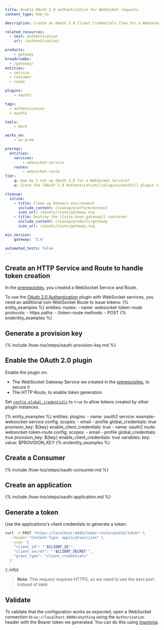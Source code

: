 ```yaml
---
title: Enable OAuth 2.0 authentication for WebSocket requests
content_type: how_to

description: Create an OAuth 2.0 Client Credentials flow for a WebSocket Gateway Service.

related_resources:
  - text: Authentication
    url: /authentication/

products:
    - gateway
breadcrumbs:
  - /gateway/
entities: 
  - service
  - consumer
  - route

plugins:
    - oauth2

tags:
  - authentication
  - oauth2

tools:
    - deck

works_on:
    - on-prem

prereqs:
  entities:
    services:
        - websocket-service
    routes:
        - websocket-route
tldr:
    q: How do I set up OAuth 2.0 for a WebSocket Service?
    a: Since the [OAuth 2.0 Authentication](/plugins/oauth2/) plugin can't issue new tokens from a WebSocket Route, create a separate HTTP Service and Route to handle token generation. Enable the plugin on both the WebSocket Service and on the HTTP Route, and make sure to set `config.global_credentials` to `true`.

cleanup:
  inline:
    - title: Clean up Konnect environment
      include_content: cleanup/platform/konnect
      icon_url: /assets/icons/gateway.svg
    - title: Destroy the {{site.base_gateway}} container
      include_content: cleanup/products/gateway
      icon_url: /assets/icons/gateway.svg

min_version:
    gateway: '3.4'

automated_tests: false
---
```


## Create an HTTP Service and Route to handle token creation
In the [prerequisites](#prerequisites), you created a WebSocket Service and Route.

To use the [OAuth 2.0 Authentication](/plugins/oauth2/) plugin with WebSocket services, you need an additional non-WebSocket Route to issue tokens:
{% entity_examples %}
entities:
  routes:
    - name: websocket-token-route
      protocols:
        - https
      paths:
        - /token-route
      methods:
        - POST
{% endentity_examples %}

## Generate a provision key

{% include /how-tos/steps/oauth-provision-key.md %}

## Enable the OAuth 2.0 plugin

Enable the plugin on:
* The WebSocket Gateway Service we created in the [prerequisites](#prerequisites), to secure it
* The HTTP Route, to enable token generation

Set [`config.global_credentials`](/plugins/oauth2/reference/#schema--config-global-credentials) to `true` to allow tokens created by other plugin instances.

{% entity_examples %}
entities:
  plugins:
    - name: oauth2
      service: example-websocket-service
      config:
        scopes:
          - email
          - profile
        global_credentials: true
        provision_key: ${key}
        enable_client_credentials: true
    - name: oauth2
      route: websocket-token-route
      config:
        scopes:
          - email
          - profile
        global_credentials: true
        provision_key: ${key}
        enable_client_credentials: true
variables:
  key:
    value: $PROVISION_KEY
{% endentity_examples %}

## Create a Consumer

{% include /how-tos/steps/oauth-consumer.md %}

## Create an application

{% include /how-tos/steps/oauth-application.md %}

## Generate a token

Use the applications's client credentials to generate a token:
```sh
curl -X POST "https://localhost:8443/token-route/oauth2/token" \
  --header "Content-Type: application/json" \
  --json '{ 
    "client_id": "'$CLIENT_ID'", 
    "client_secret": "'$CLIENT_SECRET'", 
    "grant_type": "client_credentials" 
  }'
```

{:.info}
> **Note**: This request requires HTTPS, so we need to use the `8443` port instead of `8000`.

## Validate

To validate that the configuration works as expected, open a WebSocket connection to `ws://localhost:8000/anything` using the `Authorization` header with the Bearer token we generated. You can do this using [Insomnia](/insomnia/requests/#how-do-i-create-requests-in-insomnia). 